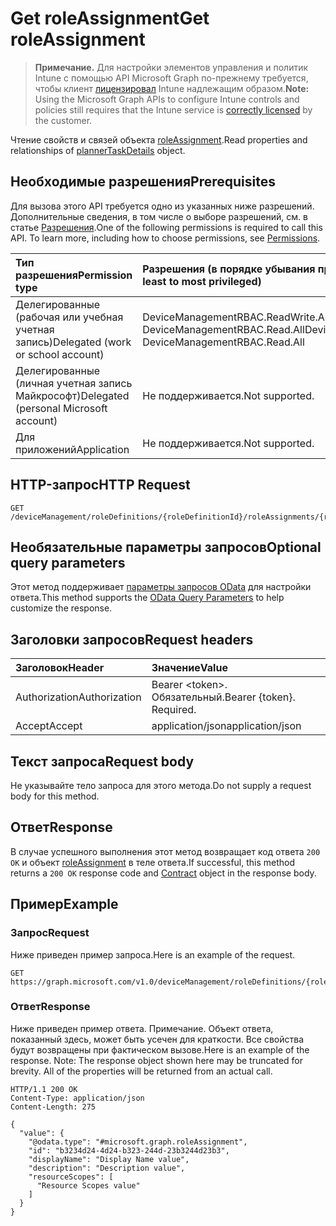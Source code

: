 # <a name="get-roleassignment"></a><span data-ttu-id="413c6-101">Get roleAssignment</span><span class="sxs-lookup"><span data-stu-id="413c6-101">Get roleAssignment</span></span>

> <span data-ttu-id="413c6-102">**Примечание.** Для настройки элементов управления и политик Intune с помощью API Microsoft Graph по-прежнему требуется, чтобы клиент [лицензировал](https://go.microsoft.com/fwlink/?linkid=839381) Intune надлежащим образом.</span><span class="sxs-lookup"><span data-stu-id="413c6-102">**Note:** Using the Microsoft Graph APIs to configure Intune controls and policies still requires that the Intune service is [correctly licensed](https://go.microsoft.com/fwlink/?linkid=839381) by the customer.</span></span>

<span data-ttu-id="413c6-103">Чтение свойств и связей объекта [roleAssignment](../resources/intune_rbac_roleassignment.md).</span><span class="sxs-lookup"><span data-stu-id="413c6-103">Read properties and relationships of [plannerTaskDetails](../resources/intune_rbac_roleassignment.md) object.</span></span>
## <a name="prerequisites"></a><span data-ttu-id="413c6-104">Необходимые разрешения</span><span class="sxs-lookup"><span data-stu-id="413c6-104">Prerequisites</span></span>
<span data-ttu-id="413c6-p101">Для вызова этого API требуется одно из указанных ниже разрешений. Дополнительные сведения, в том числе о выборе разрешений, см. в статье [Разрешения](../../../concepts/permissions_reference.md).</span><span class="sxs-lookup"><span data-stu-id="413c6-p101">One of the following permissions is required to call this API. To learn more, including how to choose permissions, see [Permissions](../../../concepts/permissions_reference.md).</span></span>

|<span data-ttu-id="413c6-107">Тип разрешения</span><span class="sxs-lookup"><span data-stu-id="413c6-107">Permission type</span></span>|<span data-ttu-id="413c6-108">Разрешения (в порядке убывания привилегий)</span><span class="sxs-lookup"><span data-stu-id="413c6-108">Permissions (from least to most privileged)</span></span>|
|:---|:---|
|<span data-ttu-id="413c6-109">Делегированные (рабочая или учебная учетная запись)</span><span class="sxs-lookup"><span data-stu-id="413c6-109">Delegated (work or school account)</span></span>|<span data-ttu-id="413c6-110">DeviceManagementRBAC.ReadWrite.All, DeviceManagementRBAC.Read.All</span><span class="sxs-lookup"><span data-stu-id="413c6-110">DeviceManagementRBAC.ReadWrite.All, DeviceManagementRBAC.Read.All</span></span>|
|<span data-ttu-id="413c6-111">Делегированные (личная учетная запись Майкрософт)</span><span class="sxs-lookup"><span data-stu-id="413c6-111">Delegated (personal Microsoft account)</span></span>|<span data-ttu-id="413c6-112">Не поддерживается.</span><span class="sxs-lookup"><span data-stu-id="413c6-112">Not supported.</span></span>|
|<span data-ttu-id="413c6-113">Для приложений</span><span class="sxs-lookup"><span data-stu-id="413c6-113">Application</span></span>|<span data-ttu-id="413c6-114">Не поддерживается.</span><span class="sxs-lookup"><span data-stu-id="413c6-114">Not supported.</span></span>|

## <a name="http-request"></a><span data-ttu-id="413c6-115">HTTP-запрос</span><span class="sxs-lookup"><span data-stu-id="413c6-115">HTTP Request</span></span>
<!-- {
  "blockType": "ignored"
}
-->
``` http
GET /deviceManagement/roleDefinitions/{roleDefinitionId}/roleAssignments/{roleAssignmentId}
```

## <a name="optional-query-parameters"></a><span data-ttu-id="413c6-116">Необязательные параметры запросов</span><span class="sxs-lookup"><span data-stu-id="413c6-116">Optional query parameters</span></span>
<span data-ttu-id="413c6-117">Этот метод поддерживает [параметры запросов OData](https://developer.microsoft.com/ru-RU/graph/docs/overview/query_parameters) для настройки ответа.</span><span class="sxs-lookup"><span data-stu-id="413c6-117">This method supports the [OData Query Parameters](https://developer.microsoft.com/ru-RU/graph/docs/overview/query_parameters) to help customize the response.</span></span>
## <a name="request-headers"></a><span data-ttu-id="413c6-118">Заголовки запросов</span><span class="sxs-lookup"><span data-stu-id="413c6-118">Request headers</span></span>
|<span data-ttu-id="413c6-119">Заголовок</span><span class="sxs-lookup"><span data-stu-id="413c6-119">Header</span></span>|<span data-ttu-id="413c6-120">Значение</span><span class="sxs-lookup"><span data-stu-id="413c6-120">Value</span></span>|
|:---|:---|
|<span data-ttu-id="413c6-121">Authorization</span><span class="sxs-lookup"><span data-stu-id="413c6-121">Authorization</span></span>|<span data-ttu-id="413c6-122">Bearer &lt;token&gt;. Обязательный.</span><span class="sxs-lookup"><span data-stu-id="413c6-122">Bearer {token}. Required.</span></span>|
|<span data-ttu-id="413c6-123">Accept</span><span class="sxs-lookup"><span data-stu-id="413c6-123">Accept</span></span>|<span data-ttu-id="413c6-124">application/json</span><span class="sxs-lookup"><span data-stu-id="413c6-124">application/json</span></span>|

## <a name="request-body"></a><span data-ttu-id="413c6-125">Текст запроса</span><span class="sxs-lookup"><span data-stu-id="413c6-125">Request body</span></span>
<span data-ttu-id="413c6-126">Не указывайте тело запроса для этого метода.</span><span class="sxs-lookup"><span data-stu-id="413c6-126">Do not supply a request body for this method.</span></span>

## <a name="response"></a><span data-ttu-id="413c6-127">Ответ</span><span class="sxs-lookup"><span data-stu-id="413c6-127">Response</span></span>
<span data-ttu-id="413c6-128">В случае успешного выполнения этот метод возвращает код ответа `200 OK` и объект [roleAssignment](../resources/intune_rbac_roleassignment.md) в теле ответа.</span><span class="sxs-lookup"><span data-stu-id="413c6-128">If successful, this method returns a `200 OK` response code and [Contract](../resources/intune_rbac_roleassignment.md) object in the response body.</span></span>

## <a name="example"></a><span data-ttu-id="413c6-129">Пример</span><span class="sxs-lookup"><span data-stu-id="413c6-129">Example</span></span>
### <a name="request"></a><span data-ttu-id="413c6-130">Запрос</span><span class="sxs-lookup"><span data-stu-id="413c6-130">Request</span></span>
<span data-ttu-id="413c6-131">Ниже приведен пример запроса.</span><span class="sxs-lookup"><span data-stu-id="413c6-131">Here is an example of the request.</span></span>
``` http
GET https://graph.microsoft.com/v1.0/deviceManagement/roleDefinitions/{roleDefinitionId}/roleAssignments/{roleAssignmentId}
```

### <a name="response"></a><span data-ttu-id="413c6-132">Ответ</span><span class="sxs-lookup"><span data-stu-id="413c6-132">Response</span></span>
<span data-ttu-id="413c6-p102">Ниже приведен пример ответа. Примечание. Объект ответа, показанный здесь, может быть усечен для краткости. Все свойства будут возвращены при фактическом вызове.</span><span class="sxs-lookup"><span data-stu-id="413c6-p102">Here is an example of the response. Note: The response object shown here may be truncated for brevity. All of the properties will be returned from an actual call.</span></span>
``` http
HTTP/1.1 200 OK
Content-Type: application/json
Content-Length: 275

{
  "value": {
    "@odata.type": "#microsoft.graph.roleAssignment",
    "id": "b3234d24-4d24-b323-244d-23b3244d23b3",
    "displayName": "Display Name value",
    "description": "Description value",
    "resourceScopes": [
      "Resource Scopes value"
    ]
  }
}
```



